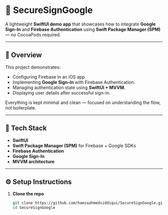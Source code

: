 # 🔐 SecureSignGoogle

A lightweight **SwiftUI demo app** that showcases how to integrate **Google Sign-In** and **Firebase Authentication** using **Swift Package Manager (SPM)** — no CocoaPods required.

---

## 🚀 Overview

This project demonstrates:

- Configuring Firebase in an iOS app.
- Implementing **Google Sign-In** with Firebase Authentication.
- Managing authentication state using **SwiftUI + MVVM**.
- Displaying user details after successful sign-in.

Everything is kept minimal and clean — focused on understanding the flow, not boilerplate.

---

## 🧰 Tech Stack

- **SwiftUI**  
- **Swift Package Manager (SPM)** for Firebase + Google SDKs  
- **Firebase Authentication**  
- **Google Sign-In**  
- **MVVM architecture**

---

## ⚙️ Setup Instructions

1. **Clone the repo**
   ```bash
   git clone https://github.com/hamzaahmedsiddiqui/SecureSignGoogle.git
   cd SecureSignGoogle
